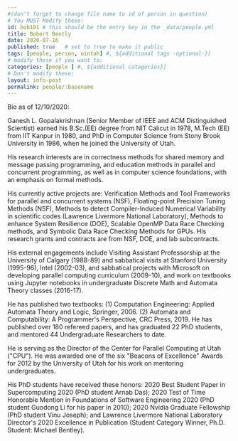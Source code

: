 ```yaml
---
#(don't forget to change file name to id of person in question)
# You MUST Modify these:
id: bob101 # this should be the entry key in the _data/people.yml
title: Bobert Bently
date: 2020-07-16
published: true   # set to true to make it public
tags: [people, person, uintah] #, ${additional tags -optional-}]
# modify these if you want to:
categories: [people ] #, ${additional catagories}]
# Don't modify these:
layout: info-post
permalink: people/:basename
---
```


<!-- Comments for MD are like this -->

Bio as of 12/10/2020:

Ganesh L. Gopalakrishnan (Senior Member of IEEE and ACM Distinguished
Scientist) earned his B.Sc.(EE) degree from NIT Calicut in 1978,
M.Tech (EE) from IIT Kanpur in 1980, and PhD in Computer Science from
Stony Brook University in 1986, when he joined the University of Utah.

His research interests are in correctness methods for shared memory
and message passing programming, and education methods in parallel and
concurrent programming, as well as in computer science foundations,
with an emphasis on formal methods.

His currently active projects are: Verification Methods and Tool
Frameworks for parallel and concurrent systems (NSF), Floating-point
Precision Tuning Methods (NSF), Methods to detect Compiler-Induced
Numerical Variability in scientific codes (Lawrence Livermore National
Laboratory), Methods to enhance System Resilience (DOE), Scalable
OpenMP Data Race Checking methods, and Symbolic Data Race Checking
Methods for GPUs.  His research grants and contracts are from NSF,
DOE, and lab subcontracts.

His external engagements include Visiting Assistant Professorship at
the University of Calgary (1988-89) and sabbatical visits at Stanford
University (1995-96), Intel (2002-03), and sabbatical projects with
Microsoft on developing parallel computing curriculum (2009-10), and
work on textbooks using Jupyter notebooks in undergraduate Discrete
Math and Automata Theory classes (2016-17).

He has published two textbooks: (1) Computation Engineering: Applied
Automata Theory and Logic, Springer, 2006. (2) Automata and
Computability: A Programmer's Perspective, CRC Press, 2019. He has
published over 180 refereed papers, and has graduated 22 PhD students,
and mentored 44 Undergraduate Researchers to date.

He is serving as the Director of the Center for Parallel Computing at
Utah ("CPU").  He was awarded one of the six "Beacons of Excellence"
Awards for 2012 by the University of Utah for his work on mentoring
undergraduates.

His PhD students have received these honors: 2020 Best Student Paper
in Supercomputing 2020 (PhD student Arnab Das); 2020 Test of Time
Honorable Mention in Foundations of Software Engineering 2020 (PhD
student Guodong Li for his paper in 2010); 2020 Nvidia Graduate
Fellowship (PhD student Vinu Joseph); and Lawrence Livermore National
Laboratory Director's 2020 Excellence in Publication (Student Category
Winner, Ph.D. Student: Michael Bentley).
